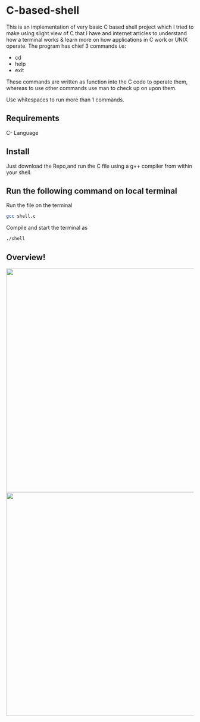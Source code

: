 # C-based-shell
This is an implementation of very basic C based shell project which I tried to make using slight view of C that I have and internet articles to understand how a terminal works & learn more on how applications in C work or UNIX operate. The program has chief 3 commands i.e:
  * cd
  * help
  * exit
  
These commands are written as function into the C code to operate them, whereas to use other commands use man to check up on upon them.

Use whitespaces to run more than 1 commands.

## Requirements
C- Language

## Install
Just download the Repo,and run the C file using a g++ compiler from within your shell.

## Run the following command on local terminal
Run the file on the terminal
```sh
gcc shell.c
```

Compile and start the terminal as
```sh
./shell
```
## Overview!

<img src="https://user-images.githubusercontent.com/75497269/131733936-cb2ef1af-71a6-49fd-b22e-30ff9a90e25d.png" width="900" height="600"><img src="https://user-images.githubusercontent.com/75497269/131734319-6aee8a63-6970-4915-a7ec-c610f80f4d4a.png" width="900" height="600">


